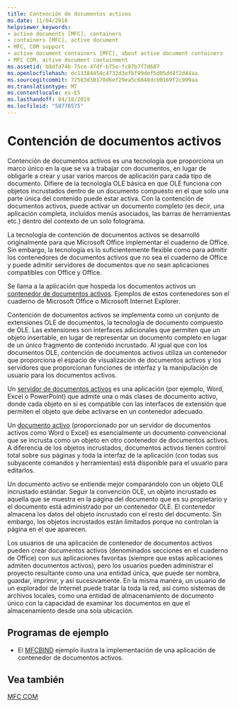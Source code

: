 ```yaml
---
title: Contención de documentos activos
ms.date: 11/04/2016
helpviewer_keywords:
- active documents [MFC], containers
- containers [MFC], active document
- MFC, COM support
- active document containers [MFC], about active document containers
- MFC COM, active document containment
ms.assetid: b8dfa74b-75ce-47df-b75e-fc87b7f7d687
ms.openlocfilehash: dc13384454c4732d3efbf99def5d05dd4f2d44aa
ms.sourcegitcommit: 72583d30170d6ef29ea5c6848dc00169f2c909aa
ms.translationtype: MT
ms.contentlocale: es-ES
ms.lasthandoff: 04/18/2019
ms.locfileid: "58776575"
---
```

# <a name="active-document-containment"></a>Contención de documentos activos

Contención de documentos activos es una tecnología que proporciona un marco único en la que se va a trabajar con documentos, en lugar de obligarle a crear y usar varios marcos de aplicación para cada tipo de documento. Difiere de la tecnología OLE básica en que OLE funciona con objetos incrustados dentro de un documento compuesto en el que solo una parte única del contenido puede estar activa. Con la contención de documentos activos, puede activar un documento completo (es decir, una aplicación completa, incluidos menús asociados, las barras de herramientas etc.) dentro del contexto de un solo fotograma.

La tecnología de contención de documentos activos se desarrolló originalmente para que Microsoft Office implementar el cuaderno de Office. Sin embargo, la tecnología es lo suficientemente flexible como para admitir los contenedores de documentos activos que no sea el cuaderno de Office y puede admitir servidores de documentos que no sean aplicaciones compatibles con Office y Office.

Se llama a la aplicación que hospeda los documentos activos un [contenedor de documentos activos](../mfc/active-document-containers.md). Ejemplos de estos contenedores son el cuaderno de Microsoft Office o Microsoft Internet Explorer.

Contención de documentos activos se implementa como un conjunto de extensiones OLE de documentos, la tecnología de documento compuesto de OLE. Las extensiones son interfaces adicionales que permiten que un objeto insertable, en lugar de representar un documento completo en lugar de un único fragmento de contenido incrustado. Al igual que con los documentos OLE, contención de documentos activos utiliza un contenedor que proporciona el espacio de visualización de documentos activos y los servidores que proporcionan funciones de interfaz y la manipulación de usuario para los documentos activos.

Un [servidor de documentos activos](../mfc/active-document-servers.md) es una aplicación (por ejemplo, Word, Excel o PowerPoint) que admite una o más clases de documento activo, donde cada objeto en sí es compatible con las interfaces de extensión que permiten el objeto que debe activarse en un contenedor adecuado.

Un [documento activo](../mfc/active-documents.md) (proporcionado por un servidor de documentos activos como Word o Excel) es esencialmente un documento convencional que se incrusta como un objeto en otro contenedor de documentos activos. A diferencia de los objetos incrustados, documentos activos tienen control total sobre sus páginas y toda la interfaz de la aplicación (con todas sus subyacente comandos y herramientas) está disponible para el usuario para editarlos.

Un documento activo se entiende mejor comparándolo con un objeto OLE incrustado estándar. Seguir la convención OLE, un objeto incrustado es aquella que se muestra en la página del documento que es su propietario y el documento está administrado por un contenedor OLE. El contenedor almacena los datos del objeto incrustado con el resto del documento. Sin embargo, los objetos incrustados están limitados porque no controlan la página en el que aparecen.

Los usuarios de una aplicación de contenedor de documentos activos pueden crear documentos activos (denominados secciones en el cuaderno de Office) con sus aplicaciones favoritas (siempre que estas aplicaciones admiten documentos activos), pero los usuarios pueden administrar el proyecto resultante como una una entidad única, que puede ser nombra, guardar, imprimir, y así sucesivamente. En la misma manera, un usuario de un explorador de Internet puede tratar la toda la red, así como sistemas de archivos locales, como una entidad de almacenamiento de documento único con la capacidad de examinar los documentos en que el almacenamiento desde una sola ubicación.

## <a name="sample-programs"></a>Programas de ejemplo

- El [MFCBIND](../overview/visual-cpp-samples.md) ejemplo ilustra la implementación de una aplicación de contenedor de documentos activos.

## <a name="see-also"></a>Vea también

[MFC COM](../mfc/mfc-com.md)
